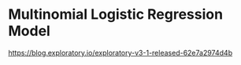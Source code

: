 # Multinomial Logistic Regression Model

https://blog.exploratory.io/exploratory-v3-1-released-62e7a2974d4b
